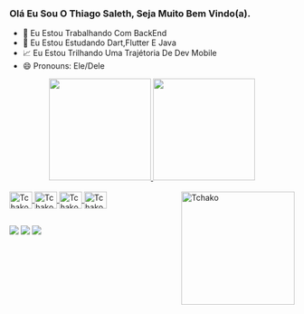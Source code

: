 ### Olá Eu Sou O Thiago Saleth, Seja Muito Bem Vindo(a).

- 🔭 Eu Estou Trabalhando Com BackEnd
- 🌱 Eu Estou Estudando Dart,Flutter E Java
- 📈 Eu Estou Trilhando Uma Trajétoria De Dev Mobile
- 😄 Pronouns: Ele/Dele

<div align="center">
  <a href="https://github.com/Tchako20">
  <img height="180em" src="https://github-readme-stats.vercel.app/api?username=Tchako20&show_icons=true&theme=dark&include_all_commits=true&count_private=true"/>
  <img height="180em" src="https://github-readme-stats.vercel.app/api/top-langs/?username=Tchako20&layout=compact&langs_count=7&theme=dark"/>
</div>

<div style="display: inline_block"><br>
  <img align="right" alt="Tchako" height="200" width="200" src="https://user-images.githubusercontent.com/83972698/191270203-f7724f1c-e13f-4240-846d-6b9ce4a7d4ef.png">
  <img align="center" alt="Tchako-Java" height="30" width="40" src="https://icongr.am/devicon/java-original.svg?size=128&color=currentColor">
  <img align="center" alt="Tchako-Android" height="30" width="40" src="https://icongr.am/devicon/android-original.svg?size=128&color=currentColor">
  <img align="center" alt="Tchako-JavaScript" height="30" width="40" src="https://icongr.am/devicon/javascript-original.svg?size=128&color=currentColor">
  <img align="center" alt="Tchako-MySQL" height="30" width="40" src="https://icongr.am/devicon/mysql-original.svg?size=128&color=currentColor">
  
  ##
 
<div> 
  <a href="https://www.instagram.com/thiagosaleth?r=nametag target="_blank"><img src="https://img.shields.io/badge/-Instagram-%23E4405F?style=for-the-badge&logo=instagram&logoColor=white" target="_blank"></a>
  <a href = "mailto:Thiagosalethsp@gmail.com"><img src="https://img.shields.io/badge/-Gmail-%23333?style=for-the-badge&logo=gmail&logoColor=white" target="_blank"></a>
  <a href="https://www.linkedin.com/in/thiago-saleth-a36351211" target="_blank"><img src="https://img.shields.io/badge/-LinkedIn-%230077B5?style=for-the-badge&logo=linkedin&logoColor=white" target="_blank"></a> 
 
</div>
